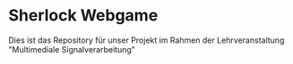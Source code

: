 # Sherlock Webgame

Dies ist das Repository für unser Projekt im Rahmen der Lehrveranstaltung "Multimediale Signalverarbeitung"
